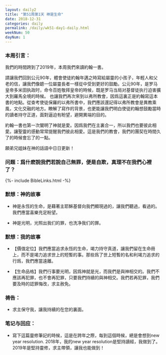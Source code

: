 ```yaml
---
layout: daily2
title: "第51周第1天 神是生命"
date: 2018-12-31
categories: daily
permalink: /daily/wk51-day1-daily.html
weekNum: 50
dayNum: 1
---
```


### 本周引言：
我們的時間跨到了2019年，本周我們來讀約翰一書。

請讓我們回到公元90年，體會使徒約翰年邁之時寫給屬靈的小孩子，年輕人和父老的信，讓我們像聼一位屬靈長者一樣從中受到更好的鼓勵。公元90年，是罗马皇帝多米田执政时，命令百姓敬拜皇帝的時候，既是罗马当局对基督徒执行迫害擴大到羅馬全境的時候。
也讓我們再次來到以弗所教會，因爲這裏正是約翰寫這本書的地點。從查考使徒保羅的以弗所書中，我們應該還記得以弗所教會是異教乘風，文化交融的地方。瞭解了寫作的背景，也更能讓我們明白使徒約翰想鼓勵當時的讀者持守正道，面對逼迫有盼望，避開異端的目的。

約翰一書也第一次闡明了神就是愛。因爲我們在主裏合一，所以我們也要彼此相愛。讓聖靈的感動常常提醒我們彼此相愛。這是我們的教會，我們的團契在時間久了的時候會忘了的一點。

願弟兄姐妹在神的話語中日日更新！

### 问题：爲什麽說我們若說自己無罪，便是自欺，真理不在我們心裡了？

{%- include BibleLinks.html -%}

### 默想：神的故事 
+ 神是永恆的生命，是藉著主耶穌基督向我們顯現過的，讓我們聽過，看過的。我們應當喜樂充足盼望。

+ 神是光明，光照出我们的罪，也洗净我们的罪。

### 默想：我的故事
+ 【價值定位】我們應當追求永恆的生命，竭力持守真道，讓我們留在生命冊上，而不是竭力追求世上的短暫的事。那些爲了世上短暫的名和利竭力追求的行爲，我們應當遠離。

+ 【生命品格】我們行事要光明，因爲神就是光，而我們是與神相交的。我們不應該再犯罪，也不會再犯罪，只要我們持續的與神相交。我們若再犯罪，我們要及時的認罪悔改，求主赦免。

### 祷告：

+ 求主保守我，讓我持續的在您的裏面。

### 笔记与回应：

+ 寫下這篇靈修筆記的時候，這是在跨年之際，每到這個時候，總是會想到new year resolution. 2018年，我的new year resolution是堅持讀經，我做到了。2019年是堅持靈修，求主帶領，讓我也能做到！


